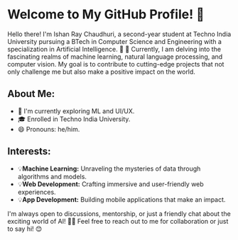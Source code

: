 # Welcome to My GitHub Profile! 👋
Hello there! I'm Ishan Ray Chaudhuri, a second-year student at Techno India University pursuing a BTech in Computer Science and Engineering with a specialization in Artificial Intelligence. 🚀 🌱
Currently, I am delving into the fascinating realms of machine learning, natural language processing, and computer vision. My goal is to contribute to cutting-edge projects that not only challenge me but also make a positive impact on the world.

## About Me:
- 🌱 I'm currently exploring ML and UI/UX.
- 🎓 Enrolled in Techno India University.
- 😄 Pronouns: he/him.

## Interests:
- 💡**Machine Learning:** Unraveling the mysteries of data through algorithms and models.
- 💡**Web Development:** Crafting immersive and user-friendly web experiences.
- 💡**App Development:** Building mobile applications that make an impact.

I'm always open to discussions, mentorship, or just a friendly chat about the exciting world of AI! 🤖🚀
Feel free to reach out to me for collaboration or just to say hi! 😊
